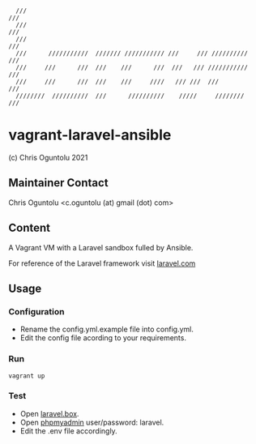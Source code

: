 
      ///                                                               ///     
      ///                                                               ///     
      ///                                                               ///     
      ///      ///////////  /////// /////////// ///     /// //////////  ///     
      ///     ///      ///  ///    ///      ///  ///   /// ///////////  ///     
      ///     ///      ///  ///    ///     ////   /// ///  ///          ///     
      ////////  //////////  ///      //////////    /////     ////////   ///     

# vagrant-laravel-ansible
 (c) Chris Oguntolu 2021

## Maintainer Contact
Chris Oguntolu <c.oguntolu (at) gmail (dot) com>

## Content
A Vagrant VM with a Laravel sandbox fulled by Ansible.

For reference of the Laravel framework visit [laravel.com](https://laravel.com/)

## Usage

### Configuration
* Rename the config.yml.example file into config.yml.
* Edit the config file acording to your requirements.

### Run
```
vagrant up
```

### Test
* Open [laravel.box](http://laravel.box).
* Open [phpmyadmin](http://laravel.box/phpmyadmin) user/password: laravel.
* Edit the .env file accordingly.
